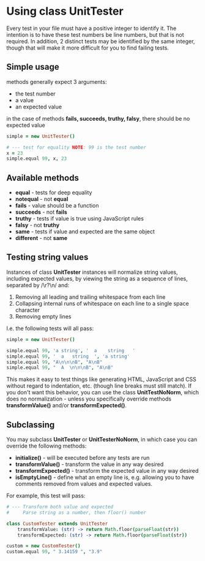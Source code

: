 Using class UnitTester
======================

Every test in your file must have a positive integer to identify it.
The intention is to have these test numbers be line numbers, but that
is not required. In addition, 2 distinct tests may be identified by
the same integer, though that will make it more difficult for you to
find failing tests.

Simple usage
------------

methods generally expect 3 arguments:

- the test number
- a value
- an expected value

in the case of methods **fails, succeeds, truthy, falsy**, there
should be no expected value

```coffeescript
simple = new UnitTester()

# --- test for equality NOTE: 99 is the test number
x = 23
simple.equal 99, x, 23
```

Available methods
-----------------

- **equal** - tests for deep equality
- **notequal** - not **equal**
- **fails** - value should be a function
- **succeeds** - not **fails**
- **truthy** - tests if value is true using JavaScript rules
- **falsy** - not **truthy**
- **same** - tests if value and expected are the same object
- **different** - not **same**

Testing string values
---------------------

Instances of class **UnitTester** instances will normalize string values,
including expected values, by viewing the string as a sequence of
lines, separated by /\r?\n/ and:

1. Removing all leading and trailing whitespace from each line
2. Collapsing internal runs of whitespace on each line
	to a single space character
3. Removing empty lines

I.e. the following tests will all pass:

```coffeescript
simple = new UnitTester()

simple.equal 99, 'a string', '  a    string   '
simple.equal 99, '  a   string  ', 'a string'
simple.equal 99, "A\n\n\nB", "A\nB"
simple.equal 99, "  A  \n\n\nB", "A\nB"
```
This makes it easy to test things like generating HTML,
JavaScript and CSS without regard to indentation, etc.
(though line breaks must still match).
If you don't want this behavior, you can use the class
**UnitTestNoNorm**, which does no normalization - unless you
specifically override methods **transformValue()** and/or
**transformExpected()**.

Subclassing
-----------

You may subclass **UnitTester** or **UnitTesterNoNorm**,
in which case you can override the following methods:

- **initialize()** - will be executed before any tests are run
- **transformValue()** - transform the value in any way desired
- **transformExpected()** - transform the expected value in any way desired
- **isEmptyLine()** - define what an empty line is, e.g. allowing you
	to have comments removed from values and expected values.

For example, this test will pass:

```coffeescript
# --- Transform both value and expected
#     Parse string as a number, then floor() number

class CustomTester extends UnitTester
	transformValue: (str) -> return Math.floor(parseFloat(str))
	transformExpected: (str) -> return Math.floor(parseFloat(str))

custom = new CustomTester()
custom.equal 99, " 3.14159 ", "3.9"
```
